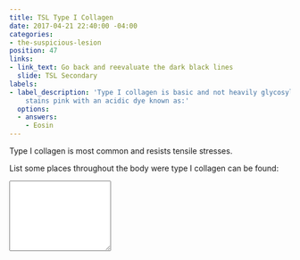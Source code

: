 ```yaml
---
title: TSL Type I Collagen
date: 2017-04-21 22:40:00 -04:00
categories:
- the-suspicious-lesion
position: 47
links:
- link_text: Go back and reevaluate the dark black lines
  slide: TSL Secondary
labels:
- label_description: 'Type I collagen is basic and not heavily glycosylated, thus
    stains pink with an acidic dye known as:'
  options:
  - answers:
    - Eosin
---
```


Type I collagen is most common and resists tensile stresses.

List some places throughout the body were type I collagen can be found:

<div class="form-group"><textarea class="form-control" rows="8"></textarea></div>
